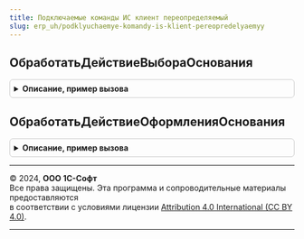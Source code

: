 ```yaml
---
title: Подключаемые команды ИС клиент переопределяемый
slug: erp_uh/podklyuchaemye-komandy-is-klient-pereopredelyaemyy
---
```



## ОбработатьДействиеВыбораОснования
<details style="margin: 1em 0; padding: 0.5em; border: 1px solid #ccc; border-radius: 6px;">

<summary style="font-weight: bold; cursor: pointer;">Описание, пример вызова</summary>

```bsl

// Обработчик нетипового события по кнопке "Выбрать" (документ-основание) в формах документов ГосИС
//
// Параметры:
//   ИмяПараметраКоманды  - Строка    - см. документацию к подсистеме подключаемых команд БСП
//   ПараметрыВыполнения  - Структура - см. документацию к подсистеме подключаемых команд БСП
//   СтандартнаяОбработка - Булево    - установить Ложь для переопределенного обработчика
//
Процедура ОбработатьДействиеВыбораОснования(ИмяПараметраКоманды, ПараметрыВыполнения, СтандартнаяОбработка) Экспорт
```

Пример вызова
```bsl
ПодключаемыеКомандыИСКлиентПереопределяемый.ОбработатьДействиеВыбораОснования(ИмяПараметраКоманды, ПараметрыВыполнения, СтандартнаяОбработка) 
```
</details>

## ОбработатьДействиеОформленияОснования
<details style="margin: 1em 0; padding: 0.5em; border: 1px solid #ccc; border-radius: 6px;">

<summary style="font-weight: bold; cursor: pointer;">Описание, пример вызова</summary>

```bsl

// Обработчик нетипового события по кнопке "Создать" (документ-основание) в формах документов ГосИС
//
// Параметры:
//   ИмяПараметраКоманды  - Строка    - см. документацию к подсистеме подключаемых команд БСП
//   ПараметрыВыполнения  - Структура - см. документацию к подсистеме подключаемых команд БСП
//   СтандартнаяОбработка - Булево    - установить Ложь для переопределенного обработчика
//
Процедура ОбработатьДействиеОформленияОснования(ИмяПараметраКоманды, ПараметрыВыполнения, СтандартнаяОбработка) Экспорт
```

Пример вызова
```bsl
ПодключаемыеКомандыИСКлиентПереопределяемый.ОбработатьДействиеОформленияОснования(ИмяПараметраКоманды, ПараметрыВыполнения, СтандартнаяОбработка) 
```
</details>

---

© 2024, **ООО 1С-Софт**  
Все права защищены. Эта программа и сопроводительные материалы предоставляются  
в соответствии с условиями лицензии [Attribution 4.0 International (CC BY 4.0)](https://creativecommons.org/licenses/by/4.0/legalcode).

---
